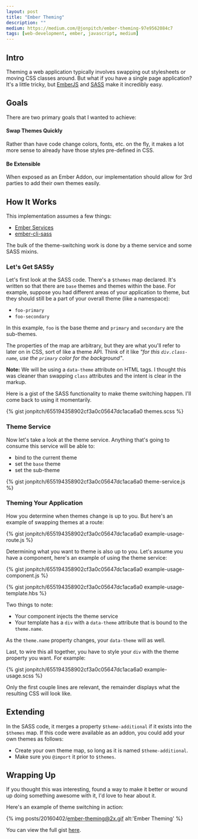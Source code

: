 ```yaml
---
layout: post
title: "Ember Theming"
description: ""
medium: https://medium.com/@jonpitch/ember-theming-97e9562084c7
tags: [web-development, ember, javascript, medium]
---
```


## Intro
Theming a web application typically involves swapping out stylesheets or moving CSS classes around. But what if you have a single page application? It's a little tricky, but [EmberJS](http://emberjs.com/) and [SASS](http://sass-lang.com/) make it incredibly easy.

## Goals
There are two primary goals that I wanted to achieve:

#### Swap Themes Quickly
Rather than have code change colors, fonts, etc. on the fly, it makes a lot more sense to already have those styles pre-defined in CSS.

#### Be Extensible
When exposed as an Ember Addon, our implementation should allow for 3rd parties to add their own themes easily.

## How It Works
This implementation assumes a few things:

* [Ember Services](https://guides.emberjs.com/v2.4.0/applications/services/)
* [ember-cli-sass](https://github.com/aexmachina/ember-cli-sass)

The bulk of the theme-switching work is done by a theme service and some SASS mixins.

### Let's Get SASSy
Let's first look at the SASS code. There's a `$themes` map declared. It's written so that there are `base` themes and themes within the base. For example, suppose you had different areas of your application to theme, but they should still be a part of your overall theme (like a namespace):

* `foo-primary`
* `foo-secondary`

In this example, `foo` is the base theme and `primary` and `secondary` are the sub-themes.

The properties of the map are arbitrary, but they are what you'll refer to later on in CSS, sort of like a theme API. Think of it like _"for this `div.class-name`, use the `primary` color for the background"_.

**Note:** We will be using a `data-theme` attribute on HTML tags. I thought this was cleaner than swapping `class` attributes and the intent is clear in the markup.

Here is a gist of the SASS functionality to make theme switching happen. I'll come back to using it momentarily.

{% gist jonpitch/655194358902cf3a0c05647dc1aca6a0 themes.scss %}

### Theme Service
Now let's take a look at the theme service. Anything that's going to consume this service will be able to:

* bind to the current theme
* set the `base` theme
* set the sub-theme

{% gist jonpitch/655194358902cf3a0c05647dc1aca6a0 theme-service.js %}

### Theming Your Application

How you determine when themes change is up to you. But here's an example of swapping themes at a route:

{% gist jonpitch/655194358902cf3a0c05647dc1aca6a0 example-usage-route.js %}

Determining what you want to theme is also up to you. Let's assume you have a component, here's an example of using the theme service:

{% gist jonpitch/655194358902cf3a0c05647dc1aca6a0 example-usage-component.js %}

{% gist jonpitch/655194358902cf3a0c05647dc1aca6a0 example-usage-template.hbs %}

Two things to note:

* Your component injects the theme service
* Your template has a `div` with a `data-theme` attribute that is bound to the `theme.name`.

As the `theme.name` property changes, your `data-theme` will as well.

Last, to wire this all together, you have to style your `div` with the theme property you want. For example:

{% gist jonpitch/655194358902cf3a0c05647dc1aca6a0 example-usage.scss %}

Only the first couple lines are relevant, the remainder displays what the resulting CSS will look like.

## Extending

In the SASS code, it merges a property `$theme-additional` if it exists into the `$themes` map. If this code were available as an addon, you could add your own themes as follows:

* Create your own theme map, so long as it is named `$theme-additional`.
* Make sure you `@import` it prior to `$themes`.

## Wrapping Up

If you thought this was interesting, found a way to make it better or wound up doing something awesome with it, I'd love to hear about it.

Here's an example of theme switching in action:

{% img posts/20160402/ember-theming@2x.gif alt:'Ember Theming' %}

You can view the full gist [here](https://gist.github.com/jonpitch/655194358902cf3a0c05647dc1aca6a0).
